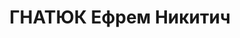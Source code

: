 ---
title: ГНАТЮК Ефрем Никитич
description: '1908 р. н., с. Па-ріївка Подільської губ. Українець, освіта н. вища,
  агроном МТС. Проживав у с. Ярунь Ярунського р-ну Житомирської обл.

  Заарештований 23 ве-ресня 1937 р. Обвинувачувався за ст. 54-7, 54-8, 54-11 КК УРСР.
  ВК ВС СРСР 25 грудня 1937 р. засуджений до ув''язнення у ВТТ на 15 років з пора-женням
  у правах на 5 років. Помер 2 липня 1940 р., відбуваючи покарання.

  Реабілітований у 1989 р.'
---